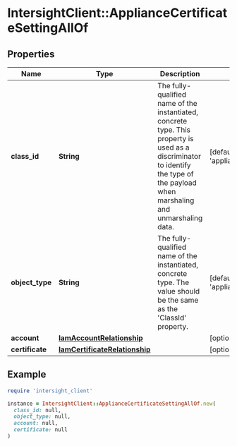 # IntersightClient::ApplianceCertificateSettingAllOf

## Properties

| Name | Type | Description | Notes |
| ---- | ---- | ----------- | ----- |
| **class_id** | **String** | The fully-qualified name of the instantiated, concrete type. This property is used as a discriminator to identify the type of the payload when marshaling and unmarshaling data. | [default to &#39;appliance.CertificateSetting&#39;] |
| **object_type** | **String** | The fully-qualified name of the instantiated, concrete type. The value should be the same as the &#39;ClassId&#39; property. | [default to &#39;appliance.CertificateSetting&#39;] |
| **account** | [**IamAccountRelationship**](IamAccountRelationship.md) |  | [optional] |
| **certificate** | [**IamCertificateRelationship**](IamCertificateRelationship.md) |  | [optional] |

## Example

```ruby
require 'intersight_client'

instance = IntersightClient::ApplianceCertificateSettingAllOf.new(
  class_id: null,
  object_type: null,
  account: null,
  certificate: null
)
```

